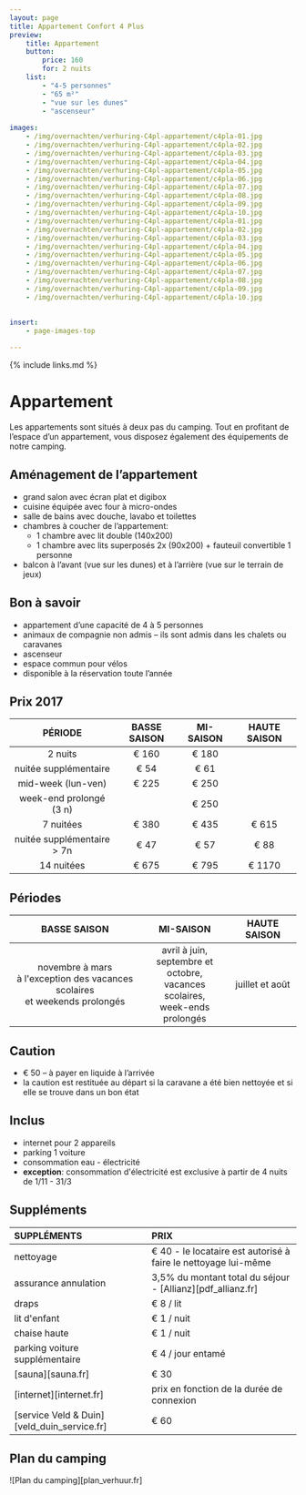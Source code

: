 ```yaml
---
layout: page
title: Appartement Confort 4 Plus
preview: 
    title: Appartement
    button:
        price: 160
        for: 2 nuits
    list:
        - "4-5 personnes"
        - "65 m²"
        - "vue sur les dunes"
        - "ascenseur"
       
images:
    - /img/overnachten/verhuring-C4pl-appartement/c4pla-01.jpg
    - /img/overnachten/verhuring-C4pl-appartement/c4pla-02.jpg
    - /img/overnachten/verhuring-C4pl-appartement/c4pla-03.jpg
    - /img/overnachten/verhuring-C4pl-appartement/c4pla-04.jpg
    - /img/overnachten/verhuring-C4pl-appartement/c4pla-05.jpg
    - /img/overnachten/verhuring-C4pl-appartement/c4pla-06.jpg
    - /img/overnachten/verhuring-C4pl-appartement/c4pla-07.jpg
    - /img/overnachten/verhuring-C4pl-appartement/c4pla-08.jpg
    - /img/overnachten/verhuring-C4pl-appartement/c4pla-09.jpg
    - /img/overnachten/verhuring-C4pl-appartement/c4pla-10.jpg
    - /img/overnachten/verhuring-C4pl-appartement/c4pla-01.jpg
    - /img/overnachten/verhuring-C4pl-appartement/c4pla-02.jpg
    - /img/overnachten/verhuring-C4pl-appartement/c4pla-03.jpg
    - /img/overnachten/verhuring-C4pl-appartement/c4pla-04.jpg
    - /img/overnachten/verhuring-C4pl-appartement/c4pla-05.jpg
    - /img/overnachten/verhuring-C4pl-appartement/c4pla-06.jpg
    - /img/overnachten/verhuring-C4pl-appartement/c4pla-07.jpg
    - /img/overnachten/verhuring-C4pl-appartement/c4pla-08.jpg
    - /img/overnachten/verhuring-C4pl-appartement/c4pla-09.jpg
    - /img/overnachten/verhuring-C4pl-appartement/c4pla-10.jpg
    
    
insert:
    - page-images-top

---
```


{% include links.md %}

# Appartement

Les appartements sont situés à deux pas du camping. Tout en profitant de l’espace d’un appartement, vous disposez également des équipements de notre camping.

## Aménagement de l’appartement

- grand salon avec écran plat et digibox
- cuisine équipée avec four à micro-ondes
- salle de bains avec douche, lavabo et toilettes
- chambres à coucher de l’appartement:
    - 1 chambre avec lit double (140x200)
    - 1 chambre avec lits superposés 2x (90x200) + fauteuil convertible 1 personne
- balcon à l’avant (vue sur les dunes) et à l’arrière (vue sur le terrain de jeux)
    
## Bon à savoir

- appartement d’une capacité de 4 à 5 personnes
- animaux de compagnie non admis – ils sont admis dans les chalets ou caravanes
- ascenseur
- espace commun pour vélos
- disponible à la réservation toute l’année

## Prix 2017

PÉRIODE             |BASSE SAISON | MI-SAISON     | HAUTE SAISON|
:------------------:|:-----------:|:-------------:|:-----------:|
2 nuits                |€ 160     |€ 180          |    
nuitée supplémentaire  |€ 54      |€ 61            |
mid-week (lun-ven)     |€ 225     |€ 250          |
week-end prolongé (3 n)|          |€ 250          |
7 nuitées              |€ 380       |€ 435          | € 615
nuitée supplémentaire > 7n |€ 47  |€ 57           | € 88
14 nuitées             |€ 675     |€ 795          | € 1170

## Périodes

BASSE SAISON          |MI-SAISON          |    HAUTE SAISON|
:--------------------:|:-----------------:|:-------------:|
novembre à mars<br>à l'exception des vacances scolaires <br>et weekends prolongés | avril à juin, <br>septembre et octobre, <br>vacances scolaires, <br>week-ends prolongés   | juillet et août

## Caution

- € 50 – à payer en liquide à l’arrivée
- la caution est restituée au départ si la caravane a été bien nettoyée et si elle se trouve dans un bon état

## Inclus
- internet pour 2 appareils
- parking 1 voiture
- consommation eau - électricité 
- **exception**: consommation d'électricité est exclusive à partir de 4 nuits de 1/11 - 31/3

## Suppléments

SUPPLÉMENTS               | PRIX
:-------------------|:-----------|
nettoyage           | € 40 - le locataire est autorisé à faire le nettoyage lui-même
assurance annulation| 3,5% du montant total du séjour - [Allianz][pdf_allianz.fr] 
draps               | € 8 / lit
lit d'enfant        | € 1 / nuit
chaise haute        | € 1 / nuit
parking voiture supplémentaire  | € 4 / jour entamé
[sauna][sauna.fr]   | € 30
[internet][internet.fr]| prix en fonction de la durée de connexion
[service Veld & Duin][veld_duin_service.fr]| € 60


## Plan du camping

![Plan du camping][plan_verhuur.fr]